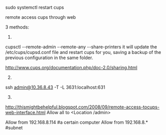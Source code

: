 sudo systemctl restart cups

remote access cups through web

3 methods:

1.
cupsctl --remote-admin --remote-any --share-printers
it will update the /etc/cups/cupsd.conf file and restart cups for you, saving a backup of the previous configuration in the same folder.

http://www.cups.org/documentation.php/doc-2.0/sharing.html

2.
ssh admin@10.36.8.43 -T -L 3631:localhost:631

3.
http://thismightbehelpful.blogspot.com/2008/09/remote-access-tocups-web-interface.html
Allow all to <Location /admin>

Allow from 192.168.8.114  #a certain computer
Allow from 192.168.8.*    #subnet
